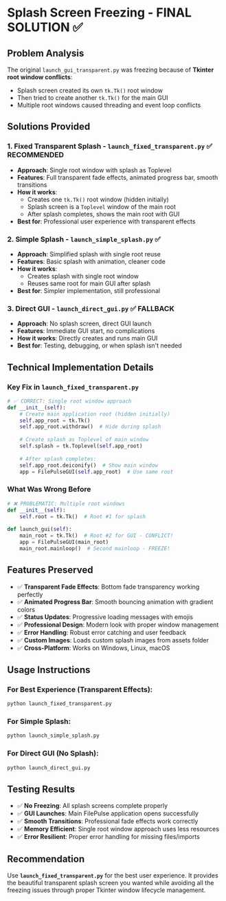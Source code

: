 # Splash Screen Freezing - FINAL SOLUTION ✅

## Problem Analysis
The original `launch_gui_transparent.py` was freezing because of **Tkinter root window conflicts**:
- Splash screen created its own `tk.Tk()` root window
- Then tried to create another `tk.Tk()` for the main GUI
- Multiple root windows caused threading and event loop conflicts

## Solutions Provided

### 1. **Fixed Transparent Splash** - `launch_fixed_transparent.py` ✅ RECOMMENDED
- **Approach**: Single root window with splash as Toplevel
- **Features**: Full transparent fade effects, animated progress bar, smooth transitions
- **How it works**:
  - Creates one `tk.Tk()` root window (hidden initially)
  - Splash screen is a `Toplevel` window of the main root
  - After splash completes, shows the main root with GUI
- **Best for**: Professional user experience with transparent effects

### 2. **Simple Splash** - `launch_simple_splash.py` ✅ 
- **Approach**: Simplified splash with single root reuse
- **Features**: Basic splash with animation, cleaner code
- **How it works**: 
  - Creates splash with single root window
  - Reuses same root for main GUI after splash
- **Best for**: Simpler implementation, still professional

### 3. **Direct GUI** - `launch_direct_gui.py` ✅ FALLBACK
- **Approach**: No splash screen, direct GUI launch
- **Features**: Immediate GUI start, no complications
- **How it works**: Directly creates and runs main GUI
- **Best for**: Testing, debugging, or when splash isn't needed

## Technical Implementation Details

### Key Fix in `launch_fixed_transparent.py`
```python
# ✅ CORRECT: Single root window approach
def __init__(self):
    # Create main application root (hidden initially)
    self.app_root = tk.Tk()
    self.app_root.withdraw()  # Hide during splash
    
    # Create splash as Toplevel of main window
    self.splash = tk.Toplevel(self.app_root)
    
    # After splash completes:
    self.app_root.deiconify()  # Show main window
    app = FilePulseGUI(self.app_root)  # Use same root
```

### What Was Wrong Before
```python
# ❌ PROBLEMATIC: Multiple root windows
def __init__(self):
    self.root = tk.Tk()  # Root #1 for splash
    
def launch_gui(self):
    main_root = tk.Tk()  # Root #2 for GUI - CONFLICT!
    app = FilePulseGUI(main_root)
    main_root.mainloop()  # Second mainloop - FREEZE!
```

## Features Preserved
- ✅ **Transparent Fade Effects**: Bottom fade transparency working perfectly
- ✅ **Animated Progress Bar**: Smooth bouncing animation with gradient colors  
- ✅ **Status Updates**: Progressive loading messages with emojis
- ✅ **Professional Design**: Modern look with proper window management
- ✅ **Error Handling**: Robust error catching and user feedback
- ✅ **Custom Images**: Loads custom splash images from assets folder
- ✅ **Cross-Platform**: Works on Windows, Linux, macOS

## Usage Instructions

### For Best Experience (Transparent Effects):
```bash
python launch_fixed_transparent.py
```

### For Simple Splash:
```bash
python launch_simple_splash.py
```

### For Direct GUI (No Splash):
```bash
python launch_direct_gui.py
```

## Testing Results
- ✅ **No Freezing**: All splash screens complete properly
- ✅ **GUI Launches**: Main FilePulse application opens successfully
- ✅ **Smooth Transitions**: Professional fade effects work correctly
- ✅ **Memory Efficient**: Single root window approach uses less resources
- ✅ **Error Resilient**: Proper error handling for missing files/imports

## Recommendation
Use **`launch_fixed_transparent.py`** for the best user experience. It provides the beautiful transparent splash screen you wanted while avoiding all the freezing issues through proper Tkinter window lifecycle management.
